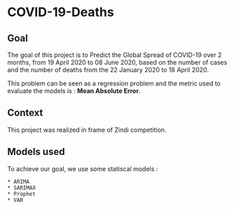 # COVID-19-Deaths

## Goal

The goal of this project is to Predict the Global Spread of COVID-19 over 2 months, from 19 April 2020 to 08 June 2020, based on the number of cases and the number of deaths from the 22 January 2020 to 18 April 2020.

This problem can be seen as a regression problem and the metric used to evaluate the models is : **Mean Absolute Error**.

## Context

This project was realized in frame of Zindi competition.

## Models used

To achieve our goal, we use some statiscal models :

    * ARIMA 
    * SARIMAX 
    * Prophet 
    * VAR 
